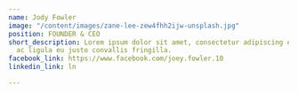 ```yaml
---
name: Jody Fowler
image: "/content/images/zane-lee-zew4fhh2ijw-unsplash.jpg"
position: FOUNDER & CEO
short_description: Lorem ipsum dolor sit amet, consectetur adipiscing elit. Maecenas
  ac ligula eu justo convallis fringilla.
facebook_link: https://www.facebook.com/joey.fowler.10
linkedin_link: ln

---
```

